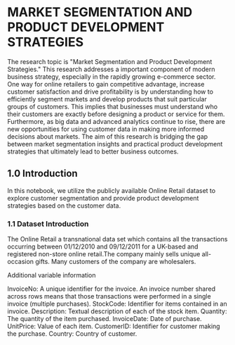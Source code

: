 # MARKET SEGMENTATION AND PRODUCT DEVELOPMENT STRATEGIES

The research topic is "Market Segmentation and Product Development Strategies." This research addresses a important component of modern business strategy, especially in the rapidly growing e-commerce sector. One way for online retailers to gain competitive advantage, increase customer satisfaction and drive profitability is by understanding how to efficiently segment markets and develop products that suit particular groups of customers. This implies that businesses must understand who their customers are exactly before designing a product or service for them. Furthermore, as big data and advanced analytics continue to rise, there are new opportunities for using customer data in making more informed decisions about markets. The aim of this research is bridging the gap between market segmentation insights and practical product development strategies that ultimately lead to better business outcomes.

## 1.0 Introduction

In this notebook, we utilize the publicly available Online Retail dataset to explore customer segmentation and provide product development strategies based on the customer data.

### 1.1 Dataset Introduction
The Online Retail a transnational data set which contains all the transactions occurring between 01/12/2010 and 09/12/2011 for a UK-based and registered non-store online retail.The company mainly sells unique all-occasion gifts. Many customers of the company are wholesalers.

Additional variable information

InvoiceNo: A unique identifier for the invoice. An invoice number shared across rows means that those transactions were performed in a single invoice (multiple purchases).
StockCode: Identifier for items contained in an invoice.
Description: Textual description of each of the stock item.
Quantity: The quantity of the item purchased.
InvoiceDate: Date of purchase.
UnitPrice: Value of each item.
CustomerID: Identifier for customer making the purchase.
Country: Country of customer.
